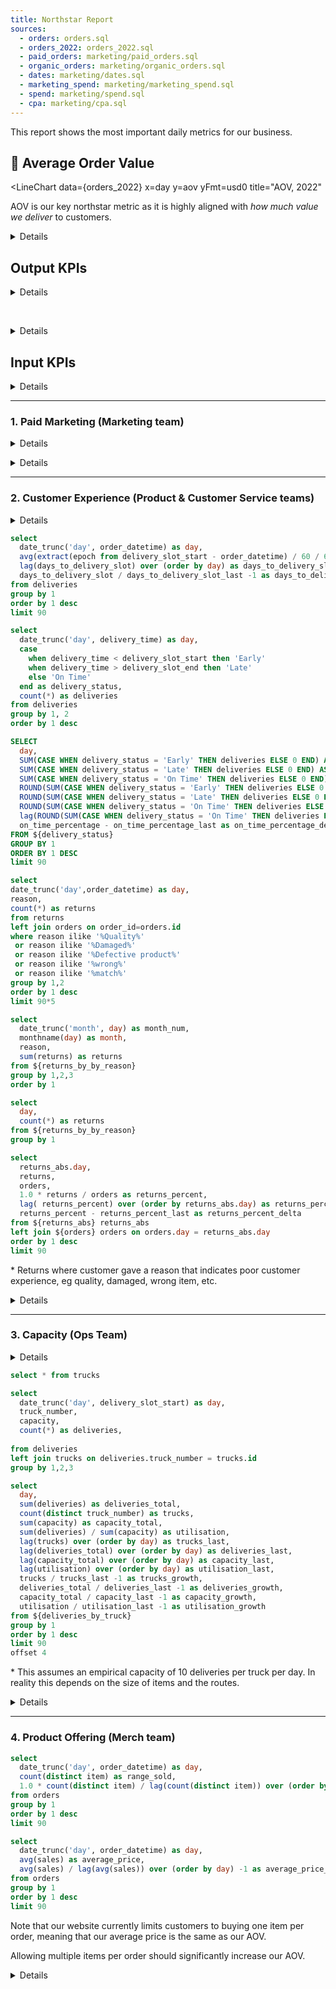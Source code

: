 ```yaml
---
title: Northstar Report
sources:
  - orders: orders.sql
  - orders_2022: orders_2022.sql
  - paid_orders: marketing/paid_orders.sql
  - organic_orders: marketing/organic_orders.sql
  - dates: marketing/dates.sql
  - marketing_spend: marketing/marketing_spend.sql
  - spend: marketing/spend.sql
  - cpa: marketing/cpa.sql
---
```


<script>
import Mermaid from '../components/Mermaid.svelte';
import Details from '../components/Details.svelte';
</script>


This report shows the most important daily metrics for our business.


## 🌟 Average Order Value

<LineChart 
  data={orders_2022} 
  x=day 
  y=aov 
  yFmt=usd0
  title="AOV, 2022"
>
  <ReferenceArea yMin='35' label='Exceeds Target' color=green labelPosition=topRight/>
  <ReferenceArea yMin='27' yMax='35' label='Meets Target' color=yellow labelPosition=bottomRight/>
  <ReferenceArea yMax='27' label='Below Target' color=red/>
  <ReferenceLine y='32' yMax='40' label='Budget' labelPosition=belowStart/>
</LineChart>


AOV is our key northstar metric as it is highly aligned with *how much value we deliver* to customers.

<Details title=Definition>


AOV is the *Average Order Value*, the amount a customer spends on an order, net of tax. It excludes B2B revenue which otherwise skews the metric siginificantly.

</Details>


## Output KPIs


<Details title="Why these metrics?">


We can break down our revenue as follows:

<Mermaid id=sales>
graph LR
  sales --> aov[$ AOV]
  sales[$ Sales] --> orders["## Orders"]
  orders --> paid-orders["Paid Orders"]
  orders --> organic-orders["Organic Orders"]
</Mermaid>

</Details>



<BigValue
  data={orders}
  value=sales
  title="Total Sales"
  fmt=usd1k
  comparison=sales_growth
  comparisonFmt=pct0
  comparisonTitle="growth"
/>

<BigValue
  data={orders}
  value=aov
  title=AOV
  fmt=usd2
  comparison=aov_growth
  comparisonFmt=pct0
  comparisonTitle="growth"
/>


<BigValue
  data={orders}
  value=orders
  comparison=orders_growth
  comparisonFmt=pct0
  comparisonTitle="growth"
/>

<br>

<BigValue
  data={paid_orders}
  value=orders
  title="Paid Orders"
  comparison=orders_growth
  comparisonFmt=pct0
  comparisonTitle="growth"
/>

<BigValue
  data={organic_orders}
  value=orders
  title="Organic Orders"
  comparison=orders_growth
  comparisonFmt=pct0
  comparisonTitle="growth"
/>



<Details title="Show Charts">


<BarChart
  data={orders}
  title="Sales, Last 90 Days"
  x=day
  y=sales
  yFmt=usd
/>


<BarChart
  data={orders}
  title="AOV, Last 90 Days"
  x=day
  y=aov
  yFmt=usd0
/>


<BarChart
  data={orders}
  title="Orders, Last 90 Days"
  x=day
  y=orders
/>

<BarChart
  data={paid_orders}
  title="Paid Orders, Last 90 Days"
  x=day
  y=orders
/>

<BarChart
  data={organic_orders}
  title="Organic Orders, Last 90 Days"
  x=day
  y=orders
/>



</Details>




## Input KPIs

<Details title="Why these groups?">


Revenue is are impacted by:
  1. **Paid marketing** (volume and efficiency)
  2. **Customer experience** (which drives repeat purchases and referrals, ie organic orders)
  3. **Capacity** we have to fulfill orders
  4. **Product Offering** including range, availability and price


</Details>

---

### 1. Paid Marketing (Marketing team)






<Details title="Why these metrics?">


Our paid marketing spend drives our paid orders

<Mermaid id=marketing>
graph LR
  paid-orders["Paid Orders"] --> spend["$ Spend"]
  paid-orders --> cpa["$ Cost per Acquisition"]
  cpa --> conversion["Conversion Rate %"]
  cpa --> impressions["# Impressions"]
</Mermaid>

<Alert status=info>
  We do not currently have a way to track paid impressions and conversion rates. This is a priority for us.
</Alert>


</Details>



<BigValue
  data={paid_orders}
  value=orders
  title="Paid Orders"
  comparison=orders_growth
  comparisonFmt=pct0
  comparisonTitle="growth"
/>

<BigValue
  data={cpa}
  value=allocated_spend
  title="Total Spend"
  fmt=usd1k
  comparison=spend_growth
  comparisonFmt=pct0
  comparisonTitle="growth"
/>

<BigValue
  data={cpa}
  value=cpa
  title="Cost / Acq."
  fmt=usd2
  comparison=cpa_growth
  comparisonFmt=pct0
  comparisonTitle="growth"
  downIsGood=true
/>


<Details title="Show Charts">

<BarChart
  data={paid_orders}
  title="Paid Orders, Last 90 Days"
  x=day
  y=orders
/>


<BarChart
  data={cpa}
  title="Spend, Last 90 Days"
  x=date
  y=allocated_spend
  yFmt=usd1k
/>

<BarChart
  data={cpa}
  title="CPA, Last 90 Days"
  x=date
  y=cpa
  yFmt=usd2
/>

NB monthly spend totals are allocated evenly across days in the month.

</Details>



---

### 2. Customer Experience (Product & Customer Service teams)

<Details title="Why these metrics?">

We know that organic orders (repeat purchases and referrals) are driven by **great customer experience**.

<Mermaid id=organic>
graph LR
  organic-orders["Orders"]-->cx["Great CX"]
  cx-->repeat_and_referral["Repeat Orders & Referrals"]
  repeat_and_referral-->organic-orders
</Mermaid>

The customer experience inputs we can control are:
- Speed to getting products
- Convenience of delivery
- Quality of products
- Range of available products (see merch team)

We tie one metric to each of these inputs.

</Details>



```sql time_to_delivery
select
  date_trunc('day', order_datetime) as day,
  avg(extract(epoch from delivery_slot_start - order_datetime) / 60 / 60 / 24) as days_to_delivery_slot,
  lag(days_to_delivery_slot) over (order by day) as days_to_delivery_slot_last,
  days_to_delivery_slot / days_to_delivery_slot_last -1 as days_to_delivery_slot_growth
from deliveries
group by 1
order by 1 desc
limit 90
```

```sql delivery_status
select
  date_trunc('day', delivery_time) as day,
  case 
    when delivery_time < delivery_slot_start then 'Early'
    when delivery_time > delivery_slot_end then 'Late'
    else 'On Time'
  end as delivery_status,
  count(*) as deliveries
from deliveries
group by 1, 2
order by 1 desc
```

```sql delivery_on_time
SELECT
  day,
  SUM(CASE WHEN delivery_status = 'Early' THEN deliveries ELSE 0 END) AS early_deliveries,
  SUM(CASE WHEN delivery_status = 'Late' THEN deliveries ELSE 0 END) AS late_deliveries,
  SUM(CASE WHEN delivery_status = 'On Time' THEN deliveries ELSE 0 END) AS on_time_deliveries,
  ROUND(SUM(CASE WHEN delivery_status = 'Early' THEN deliveries ELSE 0 END) / SUM(deliveries), 2) AS early_percentage,
  ROUND(SUM(CASE WHEN delivery_status = 'Late' THEN deliveries ELSE 0 END) / SUM(deliveries), 2) AS late_percentage,
  ROUND(SUM(CASE WHEN delivery_status = 'On Time' THEN deliveries ELSE 0 END) / SUM(deliveries), 2) AS on_time_percentage,
  lag(ROUND(SUM(CASE WHEN delivery_status = 'On Time' THEN deliveries ELSE 0 END) / SUM(deliveries), 2)) over (order by day) as on_time_percentage_last,
  on_time_percentage - on_time_percentage_last as on_time_percentage_delta
FROM ${delivery_status}
GROUP BY 1
ORDER BY 1 DESC
limit 90
```

```sql returns_by_by_reason
select 
date_trunc('day',order_datetime) as day,
reason,
count(*) as returns
from returns
left join orders on order_id=orders.id
where reason ilike '%Quality%' 
 or reason ilike '%Damaged%' 
 or reason ilike '%Defective product%'
 or reason ilike '%wrong%'
 or reason ilike '%match%'
group by 1,2
order by 1 desc
limit 90*5
```

```sql monthly_returns_by_reason
select
  date_trunc('month', day) as month_num,
  monthname(day) as month,
  reason,
  sum(returns) as returns
from ${returns_by_by_reason}
group by 1,2,3
order by 1
```

```sql returns_abs
select 
  day,
  count(*) as returns
from ${returns_by_by_reason}
group by 1
```

```sql returns_percent
select 
  returns_abs.day,
  returns,
  orders,
  1.0 * returns / orders as returns_percent,
  lag( returns_percent) over (order by returns_abs.day) as returns_percent_last,
  returns_percent - returns_percent_last as returns_percent_delta
from ${returns_abs} returns_abs
left join ${orders} orders on orders.day = returns_abs.day
order by 1 desc
limit 90
```

<BigValue
  data={time_to_delivery}
  value=days_to_delivery_slot
  title="Next Slot"
  fmt='0.00" days"'
  comparison=days_to_delivery_slot_growth
  comparisonFmt=pct1
  comparisonTitle="growth"
  downIsGood=true
/>

<BigValue
  data={delivery_on_time}
  value=on_time_percentage
  title="On Time %"
  fmt=pct
  comparison=on_time_percentage_delta
  comparisonFmt=pct1
  comparisonTitle="delta"
/>

<BigValue
  data={returns_percent}
  value=returns_percent
  title="Returns %*"
  fmt=pct1
  comparison=returns_percent_delta
  comparisonFmt=pct1
  comparisonTitle="delta"
  downIsGood=true
/>

\* Returns where customer gave a reason that indicates poor customer experience, eg quality, damaged, wrong item, etc.

<Details title="Show Charts">


<LineChart
  data={time_to_delivery}
  title="Avg Time to Delivery, Last 90 Days"
  x=day
  y=days_to_delivery_slot
  yFmt='0.00" days"'
/>

<LineChart
  data={delivery_on_time}
  title="On Time Delivery %, Last 90 Days"
  x=day
  y=on_time_percentage
  yFmt=pct1
/>

<BarChart
  data={returns_percent}
  title="Returns Due to Poor CX%, Last 90 Days"
  x=day
  y=returns_percent
  yFmt=pct1
/>

<BarChart
  data={monthly_returns_by_reason}
  title="Returns by Reason, Last 90 Days"
  x=month
  y=returns
  series=reason
  type=grouped
/>

</Details>

---

### 3. Capacity (Ops Team)

<Details title="Why these metrics?">

It is important to manage our capacity:
- **Enough**: So we deliver short lead times for our customers, and drivers shifts are not too full
- **Not too much:** So we don't pay for unused capacity

</Details>


```sql truck_capacity
select * from trucks
```

```sql deliveries_by_truck
select 
  date_trunc('day', delivery_slot_start) as day,
  truck_number,
  capacity,
  count(*) as deliveries,
  
from deliveries
left join trucks on deliveries.truck_number = trucks.id
group by 1,2,3
```

```sql utilisation
select 
  day,
  sum(deliveries) as deliveries_total,
  count(distinct truck_number) as trucks,
  sum(capacity) as capacity_total,
  sum(deliveries) / sum(capacity) as utilisation,
  lag(trucks) over (order by day) as trucks_last,
  lag(deliveries_total) over (order by day) as deliveries_last,
  lag(capacity_total) over (order by day) as capacity_last,
  lag(utilisation) over (order by day) as utilisation_last,
  trucks / trucks_last -1 as trucks_growth,
  deliveries_total / deliveries_last -1 as deliveries_growth,
  capacity_total / capacity_last -1 as capacity_growth,
  utilisation / utilisation_last -1 as utilisation_growth
from ${deliveries_by_truck}
group by 1
order by 1 desc
limit 90
offset 4
```

<BigValue
  data={utilisation}
  value=trucks
  title="Trucks"
  comparison=trucks_growth
  comparisonFmt=pct0
  comparisonTitle="growth"
/>

<BigValue
  data={utilisation}
  value=capacity_total
  title="Delivery Capacity*"
  comparison=capacity_growth
  comparisonFmt=pct0
  comparisonTitle="growth"
/>

<BigValue
  data={utilisation}
  value=deliveries_total
  title="Deliveries"
  comparison=deliveries_growth
  comparisonFmt=pct0
  comparisonTitle="growth"
/>


<BigValue
  data={utilisation}
  value=utilisation
  title="Truck Utilisation"
  fmt=pct
  comparison=utilisation_growth
  comparisonFmt=pct0
  comparisonTitle="growth"
/>

\* This assumes an empirical capacity of 10 deliveries per truck per day. In reality this depends on the size of items and the routes.


<Details title="Show Charts">

<BarChart
  data={utilisation}
  title="Trucks, Last 90 Days"
  x=day
  y=trucks
/>

<BarChart
  data={utilisation}
  title="Truck Capacity, Last 90 Days"
  x=day
  y=capacity
/>

<BarChart
  data={utilisation}
  title="Deliveries, Last 90 Days"
  x=day
  y=deliveries
/>

<BarChart
  data={utilisation}
  title="Truck Utilisation, Last 90 Days"
  x=day
  y=utilisation
  yFmt=pct
/>

</Details>

---

### 4. Product Offering (Merch team)

```sql range_sold
select 
  date_trunc('day', order_datetime) as day,
  count(distinct item) as range_sold,
  1.0 * count(distinct item) / lag(count(distinct item)) over (order by day) -1 as range_sold_growth
from orders
group by 1
order by 1 desc
limit 90
```

```sql average_price
select 
  date_trunc('day', order_datetime) as day,
  avg(sales) as average_price,
  avg(sales) / lag(avg(sales)) over (order by day) -1 as average_price_growth
from orders
group by 1 
order by 1 desc
limit 90
```

<BigValue
  data={range_sold}
  value=range_sold
  title="Product Lines"
  comparison=range_sold_growth
  comparisonFmt=pct1
  comparisonTitle="growth"
/>

<BigValue
  data={average_price}
  value=average_price
  title="Average Price"
  fmt=usd2
  comparison=average_price_growth
  comparisonFmt=pct1
  comparisonTitle="growth"
/>

Note that our website currently limits customers to buying one item per order, meaning that our average price is the same as our AOV.

Allowing multiple items per order should significantly increase our AOV.

<Details title="Show Charts">


<BarChart
  data={range_sold}
  title="Products Lines Available, Last 90 Days"
  x=day
  y=range_sold
/>

<BarChart
  data={average_price}
  title="Average Price, Last 90 Days"
  x=day
  y=average_price
  yFmt=usd2
/>

</Details>